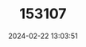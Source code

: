 ---
title: "153107"
category: "Pediocactus winkleri"
draft: false
date: 2024-02-22 13:03:51
languages:
  English: ["Winkler Cactus", "Winkler's Pincushion Cactus"]
---